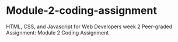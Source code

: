 # Module-2-coding-assignment
HTML, CSS, and Javascript for Web Developers week 2 Peer-graded Assignment: Module 2 Coding Assignment
